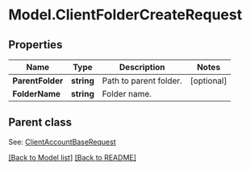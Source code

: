 # Model.ClientFolderCreateRequest
## Properties
Name | Type | Description | Notes
------------ | ------------- | ------------- | -------------
**ParentFolder** | **string** | Path to parent folder.              | [optional] 
**FolderName** | **string** | Folder name.              | 

## Parent class

See: [ClientAccountBaseRequest](ClientAccountBaseRequest.md)

[[Back to Model list]](Models.doc) [[Back to README]](README.md)


